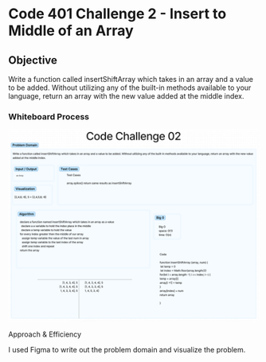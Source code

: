 # Code 401 Challenge 2 - Insert to Middle of an Array

## Objective

Write a function called insertShiftArray which takes in an array and a value to be added. Without utilizing any of the built-in methods available to your language, return an array with the new value added at the middle index.
### Whiteboard Process

![challenge2](./challange-2.png)

Approach & Efficiency

I used Figma to write out the problem domain and visualize the problem.
